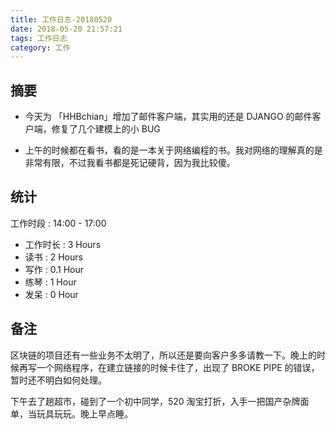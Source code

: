 ```yaml
---
title: 工作日志-20180520
date: 2018-05-20 21:57:21
tags: 工作日志
category: 工作
---
```


## 摘要

* 今天为 「HHBchian」增加了邮件客户端，其实用的还是 DJANGO 的邮件客户端，修复了几个建模上的小 BUG

* 上午的时候都在看书，看的是一本关于网络编程的书。我对网络的理解真的是非常有限，不过我看书都是死记硬背，因为我比较傻。

## 统计

 工作时段 : 14:00 - 17:00
* 工作时长 : 3 Hours
* 读书 : 2 Hours
* 写作 : 0.1 Hour
* 练琴 : 1 Hour
* 发呆 : 0 Hour

## 备注

区块链的项目还有一些业务不太明了，所以还是要向客户多多请教一下。晚上的时候再写一个网络程序，在建立链接的时候卡住了，出现了 BROKE PIPE 的错误，暂时还不明白如何处理。

下午去了趟超市，碰到了一个初中同学，520 淘宝打折，入手一把国产杂牌面单，当玩具玩玩。晚上早点睡。